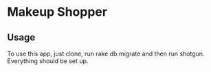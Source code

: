 # Makeup Shopper

## Usage
To use this app, just clone, run rake db:migrate and then run shotgun. Everything should be set up.
